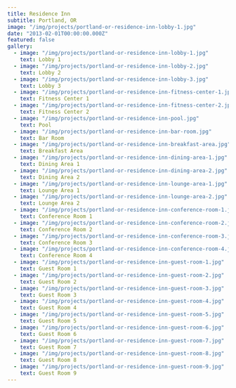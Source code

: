 ```yaml
---
title: Residence Inn
subtitle: Portland, OR
image: "/img/projects/portland-or-residence-inn-lobby-1.jpg"
date: "2013-02-01T00:00:00.000Z"
featured: false
gallery:
  - image: "/img/projects/portland-or-residence-inn-lobby-1.jpg"
    text: Lobby 1
  - image: "/img/projects/portland-or-residence-inn-lobby-2.jpg"
    text: Lobby 2
  - image: "/img/projects/portland-or-residence-inn-lobby-3.jpg"
    text: Lobby 3
  - image: "/img/projects/portland-or-residence-inn-fitness-center-1.jpg"
    text: Fitness Center 1
  - image: "/img/projects/portland-or-residence-inn-fitness-center-2.jpg"
    text: Fitness Center 2
  - image: "/img/projects/portland-or-residence-inn-pool.jpg"
    text: Pool
  - image: "/img/projects/portland-or-residence-inn-bar-room.jpg"
    text: Bar Room
  - image: "/img/projects/portland-or-residence-inn-breakfast-area.jpg"
    text: Breakfast Area
  - image: "/img/projects/portland-or-residence-inn-dining-area-1.jpg"
    text: Dining Area 1
  - image: "/img/projects/portland-or-residence-inn-dining-area-2.jpg"
    text: Dining Area 2
  - image: "/img/projects/portland-or-residence-inn-lounge-area-1.jpg"
    text: Lounge Area 1
  - image: "/img/projects/portland-or-residence-inn-lounge-area-2.jpg"
    text: Lounge Area 2
  - image: "/img/projects/portland-or-residence-inn-conference-room-1.jpg"
    text: Conference Room 1
  - image: "/img/projects/portland-or-residence-inn-conference-room-2.jpg"
    text: Conference Room 2
  - image: "/img/projects/portland-or-residence-inn-conference-room-3.jpg"
    text: Conference Room 3
  - image: "/img/projects/portland-or-residence-inn-conference-room-4.jpg"
    text: Conference Room 4
  - image: "/img/projects/portland-or-residence-inn-guest-room-1.jpg"
    text: Guest Room 1
  - image: "/img/projects/portland-or-residence-inn-guest-room-2.jpg"
    text: Guest Room 2
  - image: "/img/projects/portland-or-residence-inn-guest-room-3.jpg"
    text: Guest Room 3
  - image: "/img/projects/portland-or-residence-inn-guest-room-4.jpg"
    text: Guest Room 4
  - image: "/img/projects/portland-or-residence-inn-guest-room-5.jpg"
    text: Guest Room 5
  - image: "/img/projects/portland-or-residence-inn-guest-room-6.jpg"
    text: Guest Room 6
  - image: "/img/projects/portland-or-residence-inn-guest-room-7.jpg"
    text: Guest Room 7
  - image: "/img/projects/portland-or-residence-inn-guest-room-8.jpg"
    text: Guest Room 8
  - image: "/img/projects/portland-or-residence-inn-guest-room-9.jpg"
    text: Guest Room 9
---
```

